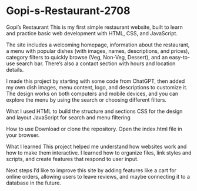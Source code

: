 # Gopi-s-Restaurant-2708
Gopi’s Restaurant
This is my first simple restaurant website, built to learn and practice basic web development with HTML, CSS, and JavaScript.

The site includes a welcoming homepage, information about the restaurant, a menu with popular dishes (with images, names, descriptions, and prices), category filters to quickly browse (Veg, Non-Veg, Dessert), and an easy-to-use search bar. There’s also a contact section with hours and location details.

I made this project by starting with some code from ChatGPT, then added my own dish images, menu content, logo, and descriptions to customize it. The design works on both computers and mobile devices, and you can explore the menu by using the search or choosing different filters.

What I used
HTML to build the structure and sections
CSS for the design and layout
JavaScript for search and menu filtering

How to use
Download or clone the repository.
Open the index.html file in your browser.

What I learned
This project helped me understand how websites work and how to make them interactive. I learned how to organize files, link styles and scripts, and create features that respond to user input.

Next steps
I’d like to improve this site by adding features like a cart for online orders, allowing users to leave reviews, and maybe connecting it to a database in the future.


